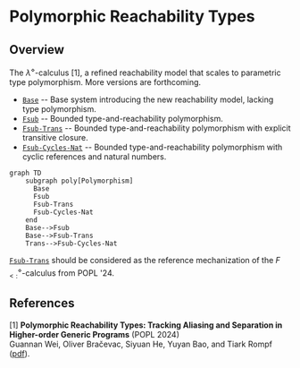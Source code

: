 # Polymorphic Reachability Types

## Overview

The $λ^\diamond$-calculus [1], a refined reachability model that scales to parametric type polymorphism. More versions are forthcoming.

* [`Base`](lambda_diamond_base) -- Base system introducing the new reachability model, lacking type polymorphism.
* [`Fsub`](f_sub_diamond) -- Bounded type-and-reachability polymorphism.
* [`Fsub-Trans`](f_sub_trans) -- Bounded type-and-reachability polymorphism with explicit transitive closure.
* [`Fsub-Cycles-Nat`](f_sub_cycles_nat) -- Bounded type-and-reachability polymorphism with cyclic references and natural numbers.

```mermaid
graph TD
    subgraph poly[Polymorphism]
      Base
      Fsub
	  Fsub-Trans
	  Fsub-Cycles-Nat
    end
    Base-->Fsub
	Base-->Fsub-Trans
	Trans-->Fsub-Cycles-Nat
```

[`Fsub-Trans`](f_sub_trans) should be considered as the reference mechanization of the $F_{<:}^\diamond$-calculus from POPL '24.

## References

[1] **Polymorphic Reachability Types: Tracking Aliasing and Separation in Higher-order Generic Programs** (POPL 2024)</br>
Guannan Wei, Oliver Bračevac, Siyuan He, Yuyan Bao, and Tiark Rompf
([pdf](https://www.cs.purdue.edu/homes/rompf/papers/wei-popl24.pdf)).
